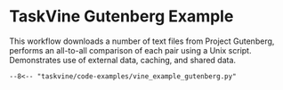 # TaskVine Gutenberg Example

This workflow downloads a number of text files from Project Gutenberg,
performs an all-to-all comparison of each pair using a Unix script.
Demonstrates use of external data, caching, and shared data.

```
--8<-- "taskvine/code-examples/vine_example_gutenberg.py"
```
